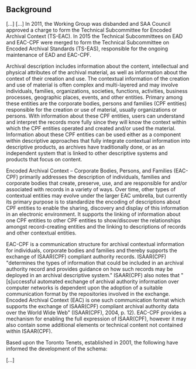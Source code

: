 
## Background

[...]
[...] In 2011, the Working Group was disbanded and SAA Council approved a charge to form the Technical Subcommittee for Encoded Archival Context (TS-EAC). In 2015 the Technical Subcommittees on EAD and EAC-CPF were merged to form the Technical Subcommittee on Encoded Archival Standards (TS-EAS), responsible for the ongoing maintenance of EAD and EAC-CPF.

Archival description includes information about the content, intellectual and physical attributes of the archival material, as well as information about the context of their creation and use. The contextual information of the creation and use of material is often complex and multi-layered and may involve individuals, families, organizations, societies, functions, activities, business processes, geographic places, events, and other entities. Primary among these entities are the corporate bodies, persons and families (CPF entities) responsible for the creation or use of material, usually organizations or persons. With information about these CPF entities, users can understand and interpret
the records more fully since they will know the context within which the CPF entities operated and created and/or used the material. Information about these CPF entities can be used either as a component within descriptive approaches that fully integrate contextual information into descriptive products, as archives have traditionally done, or as an independent system that is linked to other descriptive systems and products that focus on content.

Encoded Archival Context – Corporate Bodies, Persons, and Families (EAC-CPF) primarily addresses the description of individuals, families and corporate bodies that create, preserve, use, and are responsible for and/or associated with records in a variety of ways. Over time, other types of contextual entities may evolve under the larger EAC umbrella, but currently its primary purpose is to standardize the encoding of descriptions about CPF entities to enable the sharing, discovery and display of this information in an electronic environment. It supports the linking of information about one CPF entities to other CPF entities to show/discover the relationships amongst record-creating entities and the linking to descriptions of records and other contextual entities.

EAC-CPF is a communication structure for archival contextual information for individuals, corporate bodies and families and thereby supports the exchange of ISAAR(CPF) compliant authority records. ISAAR(CPF) "determines the types of information that could be included in an archival authority record and provides guidance on how such records may be deployed in an archival descriptive system." ISAAR(CPF) also notes that "[s]uccessful automated exchange of archival authority information over computer networks is dependent upon the adoption of a suitable
communication format by the repositories involved in the exchange. Encoded Archival Context (EAC) is one such communication format which supports the exchange of ISAAR(CPF) compliant archival authority data over the World Wide Web" (ISAAR(CPF), 2004, p. 12). EAC-CPF provides a mechanism for enabling the full expression of ISAAR(CPF), however it may also contain some additional elements or technical content not contained within ISAAR(CPF). 

Based upon the Toronto Tenets, established in 2001, the following have informed the
development of the schema:

[...]
